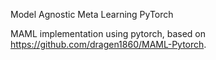 Model Agnostic Meta Learning PyTorch

MAML implementation using pytorch, based on https://github.com/dragen1860/MAML-Pytorch.
